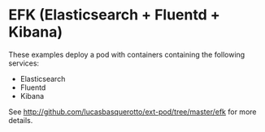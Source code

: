 # EFK (Elasticsearch + Fluentd + Kibana)

These examples deploy a pod with containers containing the following services:

- Elasticsearch
- Fluentd
- Kibana

See http://github.com/lucasbasquerotto/ext-pod/tree/master/efk for more details.
